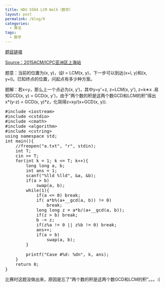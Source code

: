 ```yaml
---
title: HDU 5584 LCM Walk（数学）
layout: post
permalink: /blog/9
categories:
  - 算法
tags:
  - 数学
---
```

<a href="http://acm.hdu.edu.cn/showproblem.php?pid=5584" target="_blank">题目链接</a>
  
<a href="http://acm.hdu.edu.cn/search.php?field=problem&key=2015ACM%2FICPC%D1%C7%D6%DE%C7%F8%C9%CF%BA%A3%D5%BE-%D6%D8%CF%D6%C8%FC%A3%A8%B8%D0%D0%BB%BB%AA%B6%AB%C0%ED%B9%A4%A3%A9&source=1&searchmode=source" target="_blank">Source：2015ACM/ICPC亚洲区上海站</a>

题意：当前的位置为(x, y)，设l = LCM(x, y)，下一步可以到达(x+l, y)和(x, y+l)。已知终点的位置，问起点有多少种方案。

题解：若x<y，那么上一个点必为(x, y′)，其中y=y'+z, z=LCM(x, y'), z=k∗x .易知GCD(x, y) = GCD(x, y')，由于“两个数的积是这两个数GCD和LCM的积”得出x\*(y-z) = GCD(x, y)\*z，化简得z=xy/(x+GCD(x, y)).

<pre class="brush: cpp; title: ; notranslate" title="">#include &lt;iostream&gt;
#include &lt;cstdio&gt;
#include &lt;cmath&gt;
#include &lt;algorithm&gt;
#include &lt;cstring&gt;
using namespace std;
int main(){
    //freopen("a.txt", "r", stdin);
    int T;
    cin &gt;&gt; T;
    for(int k = 1; k &lt;= T; k++){
        long long a, b;
        int ans = 1;
        scanf("%lld %lld", &a, &b);
        if(a &gt; b)
            swap(a, b);
        while(1){
            if(a &lt;= 0) break;
            if( a*b%(a+__gcd(a, b)) != 0)
                break;
            long long z = a*b/(a+__gcd(a, b));
            if(z &gt; b) break;
            b -= z;
            if(z%a != 0 || z%b != 0) break;
            ans++;
            if(a &gt; b)
                swap(a, b);
        }

        printf("Case #%d: %dn", k, ans);
    }
    return 0;
}
</pre>

比赛时这题没做出来，原因是忘了“两个数的积是这两个数GCD和LCM的积”。。。:(